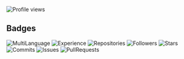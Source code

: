 ![Profile views](https://komarev.com/ghpvc/?username=BaranYucecengiz&label=Profile%20views&color=0e75b6&style=flat)

## Badges
<p>
  <img src="https://img.shields.io/badge/MultiLanguage-Rainbow%20Lang%20User-9cf" alt="MultiLanguage">
  <img src="https://img.shields.io/badge/Experience-Expert%20Dev-30pt" alt="Experience">
  <img src="https://img.shields.io/badge/Repositories-Hyper%20Repo%20Creator-32pt" alt="Repositories">
  <img src="https://img.shields.io/badge/Followers-Dynamic%20User-24pt" alt="Followers">
  <img src="https://img.shields.io/badge/Stars-Middle%20Star-25pt" alt="Stars">
  <img src="https://img.shields.io/badge/Commits-Middle%20Committer-42pt" alt="Commits">
  <img src="https://img.shields.io/badge/Issues-First%20Issue-2pt" alt="Issues">
  <img src="https://img.shields.io/badge/PullRequests-First%20Pull-1pt" alt="PullRequests">
</p>
